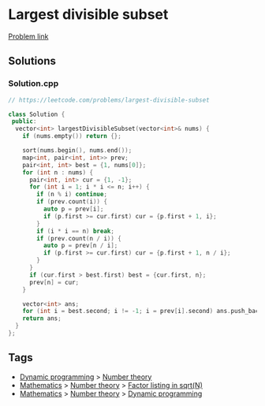 # Largest divisible subset

[Problem link](https://leetcode.com/problems/largest-divisible-subset)

## Solutions


### Solution.cpp
```cpp
// https://leetcode.com/problems/largest-divisible-subset

class Solution {
 public:
  vector<int> largestDivisibleSubset(vector<int>& nums) {
    if (nums.empty()) return {};

    sort(nums.begin(), nums.end());
    map<int, pair<int, int>> prev;
    pair<int, int> best = {1, nums[0]};
    for (int n : nums) {
      pair<int, int> cur = {1, -1};
      for (int i = 1; i * i <= n; i++) {
        if (n % i) continue;
        if (prev.count(i)) {
          auto p = prev[i];
          if (p.first >= cur.first) cur = {p.first + 1, i};
        }
        if (i * i == n) break;
        if (prev.count(n / i)) {
          auto p = prev[n / i];
          if (p.first >= cur.first) cur = {p.first + 1, n / i};
        }
      }
      if (cur.first > best.first) best = {cur.first, n};
      prev[n] = cur;
    }

    vector<int> ans;
    for (int i = best.second; i != -1; i = prev[i].second) ans.push_back(i);
    return ans;
  }
};
```
## Tags

* [Dynamic programming](/README.md#Dynamic_programming) > [Number theory](/README.md#Dynamic_programming-Number_theory)
* [Mathematics](/README.md#Mathematics) > [Number theory](/README.md#Mathematics-Number_theory) > [Factor listing in sqrt(N)](/README.md#Mathematics-Number_theory-Factor_listing_in_sqrt_N_)
* [Mathematics](/README.md#Mathematics) > [Number theory](/README.md#Mathematics-Number_theory) > [Dynamic programming](/README.md#Mathematics-Number_theory-Dynamic_programming)
